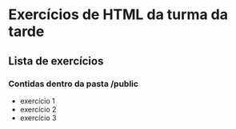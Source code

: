 # Exercícios de HTML da turma da tarde

## Lista de exercícios

### Contidas dentro da pasta /public
- exercício 1  
- exercício 2
- exercício 3
